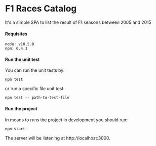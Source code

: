 # F1 Races Catalog

It's a simple SPA to list the result of F1 seasons between 2005 and 2015


#### Requisites
```
node: v10.5.0
npm: 6.4.1 
```

#### Run the unit test

 You can run the unit tests by:
 
 `npm test`
 
 or run a specific file unit test:
 
 `npm test -- path-to-test-file` 

#### Run the project

 In means to runs the project in development you should run:
 
 `npm start`
 
 The server will be listening at http://localhost:3000. 
